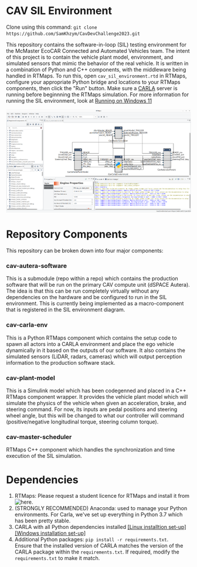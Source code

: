 # CAV SIL Environment

Clone using this command: `git clone https://github.com/SamKhzym/CavDevChallenge2023.git`

This repository contains the software-in-loop (SIL) testing environment for the McMaster EcoCAR Connected and Automated Vehicles team. The intent of this project is to contain the vehicle plant model, environment, and simulated sensors that mimic the behavior of the real vehicle. It is written in a combination of Python and C++ components, with the middleware being handled in RTMaps. To run this, open `cav_sil_environment.rtd` in RTMaps, configure your appropriate Python bridge and locations to your RTMaps components, then click the "Run" button. Make sure a [CARLA](documentation/running_carla.md) server is running before beginnning the RTMaps simulation. For more information for running the SIL environment, look at [Running on Windows 11](documentation/running_on_windows.md)

![Alt text](documentation/imgs/sil_rtd.png)

# Repository Components

This repository can be broken down into four major components:

### cav-autera-software

This is a submodule (repo within a repo) which contains the production software that will be run on the primary CAV compute unit (dSPACE Autera). The idea is that this can be run completely virtually without any dependencies on the hardware and be configured to run in the SIL environment. This is currently being implemented as a macro-component that is registered in the SIL environment diagram.

### cav-carla-env

This is a Python RTMaps component which contains the setup code to spawn all actors into a CARLA environment and place the ego vehicle dynamically in it based on the outputs of our software. It also contains the simulated sensors (LiDAR, radars, cameras) which will output perception information to the production software stack.

### cav-plant-model

This is a Simulink model which has been codegenned and placed in a C++ RTMaps component wrapper. It provides the vehicle plant model which will simulate the physics of the vehicle when given an acceleration, brake, and steering command. For now, its inputs are pedal positions and steering wheel angle, but this will be changed to what our controller will command (positive/negative longitudinal torque, steering column torque).

### cav-master-scheduler

RTMaps C++ component which handles the synchronization and time execution of the SIL simulation.

# Dependencies

1. RTMaps: Please request a student licence for RTMaps and install it from ![here](https://intempora.com/products/rtmaps/rtmaps-for-students/).  
2. (STRONGLY RECOMMENDED) Anaconda: used to manage your Python environments. For Carla, we've set up everything in Python 3.7 which has been pretty stable.
3. CARLA with all Python dependencies installed [[Linux installtion set-up]](documentation/linux_carla_setup.md) [[Windows installation set-up]](documentation/windows_carla_setup.md)
4. Additional Python packages: `pip install -r requirements.txt`.   
Ensure that the installed version of CARLA matches the version of the CARLA package within the `requirements.txt`. If required, modify the `requirements.txt` to make it match.
	
